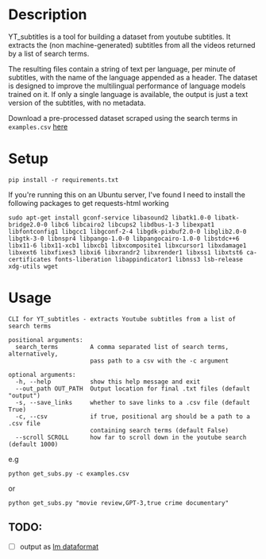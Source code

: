 # Description

YT_subtitles is a tool for building a dataset from youtube subtitles. It extracts the (non machine-generated) subtitles
from all the videos returned by a list of search terms.

The resulting files contain a string of text per language, per minute of subtitles, with the name of the language appended
as a header. The dataset is designed to improve the multilingual performance of language models trained on it.
If only a single language is available, the output is just a text version of the subtitles, with no metadata.

Download a pre-processed dataset scraped using the search terms in `examples.csv` [here](https://eaidata.bmk.sh/data/yt_subs.jsonl.zst)

# Setup

`pip install -r requirements.txt`

If you're running this on an Ubuntu server, I've found I need to install the following packages to get requests-html working

```
sudo apt-get install gconf-service libasound2 libatk1.0-0 libatk-bridge2.0-0 libc6 libcairo2 libcups2 libdbus-1-3 libexpat1 libfontconfig1 libgcc1 libgconf-2-4 libgdk-pixbuf2.0-0 libglib2.0-0 libgtk-3-0 libnspr4 libpango-1.0-0 libpangocairo-1.0-0 libstdc++6 libx11-6 libx11-xcb1 libxcb1 libxcomposite1 libxcursor1 libxdamage1 libxext6 libxfixes3 libxi6 libxrandr2 libxrender1 libxss1 libxtst6 ca-certificates fonts-liberation libappindicator1 libnss3 lsb-release xdg-utils wget
```

# Usage

```
CLI for YT_subtitles - extracts Youtube subtitles from a list of search terms

positional arguments:
  search_terms         A comma separated list of search terms, alternatively,
                       pass path to a csv with the -c argument

optional arguments:
  -h, --help           show this help message and exit
  --out_path OUT_PATH  Output location for final .txt files (default "output")
  -s, --save_links     whether to save links to a .csv file (default True)
  -c, --csv            if true, positional arg should be a path to a .csv file
                       containing search terms (default False)
  --scroll SCROLL      how far to scroll down in the youtube search (default 1000)
```

e.g

`python get_subs.py -c examples.csv`

or

`python get_subs.py "movie review,GPT-3,true crime documentary"`

## TODO: 
- [ ] output as [lm dataformat](https://github.com/leogao2/lm_dataformat)
